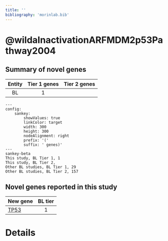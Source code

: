 ```yaml
---
title: ''
bibliography: 'morinlab.bib'
---
```


# @wildaInactivationARFMDM2p53Pathway2004
## Summary of novel genes

|Entity| Tier 1 genes| Tier 2 genes|
|:-:|:-:|:-:|
|BL|1||
```mermaid
---
config:
    sankey:
        showValues: true
        linkColor: target
        width: 300
        height: 300
        nodeAlignment: right
        prefix: '('
        suffix: ' genes)'
---
sankey-beta
This study, BL Tier 1, 1
This study, BL Tier 2, 
Other BL studies, BL Tier 1, 29
Other BL studies, BL Tier 2, 157
```


## Novel genes reported in this study

|New gene|BL tier|
|:-|:-:|
|[TP53](TP53)|1 |

# Details

